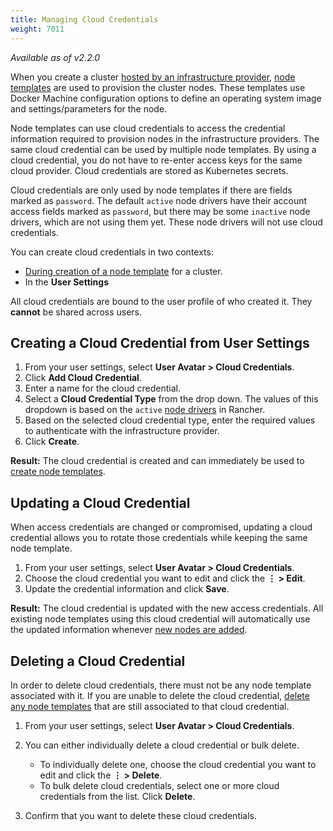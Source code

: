 ```yaml
---
title: Managing Cloud Credentials
weight: 7011
---
```


_Available as of v2.2.0_

When you create a cluster [hosted by an infrastructure provider]({{<baseurl>}}/rancher/v2.0.x-v2.4.x/en/cluster-provisioning/rke-clusters/node-pools), [node templates]({{<baseurl>}}/rancher/v2.0.x-v2.4.x/en/cluster-provisioning/rke-clusters/node-pools/#node-templates) are used to provision the cluster nodes. These templates use Docker Machine configuration options to define an operating system image and settings/parameters for the node.

Node templates can use cloud credentials to access the credential information required to provision nodes in the infrastructure providers. The same cloud credential can be used by multiple node templates. By using a cloud credential, you do not have to re-enter access keys for the same cloud provider. Cloud credentials are stored as Kubernetes secrets.

Cloud credentials are only used by node templates if there are fields marked as `password`. The default `active` node drivers have their account access fields marked as `password`, but there may be some `inactive` node drivers, which are not using them yet. These node drivers will not use cloud credentials.

You can create cloud credentials in two contexts:

- [During creation of a node template]({{<baseurl>}}/rancher/v2.0.x-v2.4.x/en/cluster-provisioning/rke-clusters/node-pools/#node-templates) for a cluster.
- In the **User Settings**

All cloud credentials are bound to the user profile of who created it. They **cannot** be shared across users.

## Creating a Cloud Credential from User Settings

1. From your user settings, select **User Avatar > Cloud Credentials**.
1. Click **Add Cloud Credential**.
1. Enter a name for the cloud credential.
1. Select a **Cloud Credential Type** from the drop down. The values of this dropdown is based on the `active` [node drivers]({{<baseurl>}}/rancher/v2.0.x-v2.4.x/en/admin-settings/drivers/node-drivers/) in Rancher.
1. Based on the selected cloud credential type, enter the required values to authenticate with the infrastructure provider.
1. Click **Create**.

**Result:** The cloud credential is created and can immediately be used to [create node templates]({{<baseurl>}}/rancher/v2.0.x-v2.4.x/en/cluster-provisioning/rke-clusters/node-pools/#node-templates).

## Updating a Cloud Credential

When access credentials are changed or compromised, updating a cloud credential allows you to rotate those credentials while keeping the same node template.  

1. From your user settings, select **User Avatar > Cloud Credentials**.
1. Choose the cloud credential you want to edit and click the **&#8942; > Edit**.
1. Update the credential information and click **Save**.

**Result:** The cloud credential is updated with the new access credentials. All existing node templates using this cloud credential will automatically use the updated information whenever [new nodes are added]({{<baseurl>}}/rancher/v2.0.x-v2.4.x/en/cluster-provisioning/rke-clusters/node-pools/).

## Deleting a Cloud Credential

In order to delete cloud credentials, there must not be any node template associated with it. If you are unable to delete the cloud credential, [delete any node templates]({{<baseurl>}}/rancher/v2.0.x-v2.4.x/en/user-settings/node-templates/#deleting-a-node-template) that are still associated to that cloud credential.

1. From your user settings, select **User Avatar > Cloud Credentials**.
1. You can either individually delete a cloud credential or bulk delete.

	- To individually delete one, choose the cloud credential you want to edit and click the **&#8942; > Delete**.
	- To bulk delete cloud credentials, select one or more cloud credentials from the list. Click **Delete**.
1. Confirm that you want to delete these cloud credentials.
